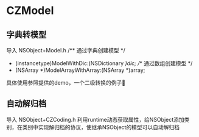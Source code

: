 # CZModel
## 字典转模型
导入 NSObject+Model.h
/**
 通过字典创建模型
 */
+ (instancetype)ModelWithDic:(NSDictionary *)dic;
/**
 通过数组创建模型
 */
+ (NSArray *)ModelArrayWithArray:(NSArray *)array;

具体使用参照提供的demo，一个二级转换的例子🌰


## 自动解归档
导入 NSObject+CZCoding.h
利用runtime动态获取属性，给NSObject添加类别，在类别中实现解归档的协议，使继承NSObject的模型可以自动解归档
